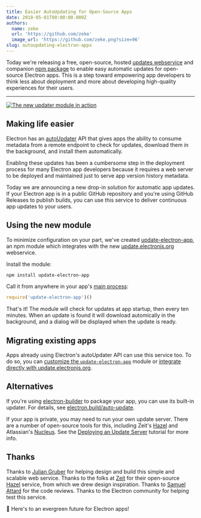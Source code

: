 ```yaml
---
title: Easier AutoUpdating for Open-Source Apps
date: 2018-05-01T00:00:00.000Z
authors:
  name: zeke
  url: 'https://github.com/zeke'
  image_url: 'https://github.com/zeke.png?size=96'
slug: autoupdating-electron-apps
---
```

Today we're releasing a free, open-source, hosted
[updates webservice][update.electronjs.org] and companion
[npm package][update-electron-app]
to enable easy automatic updates for open-source Electron apps. This is a step
toward empowering app developers to think less about
deployment and more about developing high-quality experiences for their users.

---

[![The new updater module in action](https://user-images.githubusercontent.com/2289/39480716-e9990910-4d1d-11e8-8901-9549c6ff6050.png)](https://github.com/electron/update-electron-app)

## Making life easier

Electron has an [autoUpdater] API that gives apps the ability to
consume metadata from a remote endpoint to check for updates, download them
in the background, and install them automatically.

Enabling these updates has been a cumbersome step in the deployment process
for many Electron app developers because it requires a web server to be deployed
and maintained just to serve app version history metadata.

Today we are announcing a new drop-in solution for automatic app updates.
If your Electron app is in a public GitHub repository and you're using
GitHub Releases to publish builds, you can use this service to deliver
continuous app updates to your users.

## Using the new module

To minimize configuration on your part, we've created [update-electron-app],
an npm module which integrates with the new [update.electronjs.org] webservice.

Install the module:

```sh
npm install update-electron-app
```

Call it from anywhere in your app's [main process]:

```js
require('update-electron-app')()
```

That's it! The module will check for updates at app startup, then
every ten minutes. When an update is found it will download automically
in the background, and a dialog will be displayed when the update is ready.

## Migrating existing apps

Apps already using Electron's autoUpdater API can use this service too.
To do so, you can
[customize the `update-electron-app`][update-electron-app] module
or
[integrate directly with update.electronjs.org][update.electronjs.org].

## Alternatives

If you're using [electron-builder] to package your app, you can use its
built-in updater. For details, see
[electron.build/auto-update](https://www.electron.build/auto-update).

If your app is private, you may need to run your own update server. There are
a number of open-source tools for this, including Zeit's [Hazel] and
Atlassian's [Nucleus]. See the [Deploying an Update Server] tutorial for more
info.

## Thanks

Thanks to [Julian Gruber] for helping design and build this simple and scalable
web service. Thanks to the folks at [Zeit] for their open-source [Hazel]
service, from which we drew design inspiration. Thanks to [Samuel Attard] for
the code reviews. Thanks to the Electron community for helping test this
service.

🌲 Here's to an evergreen future for Electron apps!

[autoUpdater]: https://electronjs.org/docs/tutorial/updates
[electron-builder]: https://github.com/electron-userland/electron-builder
[Hazel]: https://github.com/zeit/hazel
[Julian Gruber]: http://juliangruber.com/
[main process]: https://electronjs.org/docs/glossary#main-process
[Deploying an Update Server]: https://electronjs.org/docs/tutorial/updates#deploying-an-update-server
[Nucleus]: https://github.com/atlassian/nucleus
[Samuel Attard]: https://www.samuelattard.com/
[update-electron-app]: https://github.com/electron/update-electron-app
[update.electronjs.org]: https://github.com/electron/update.electronjs.org
[Zeit]: https://zeit.co
